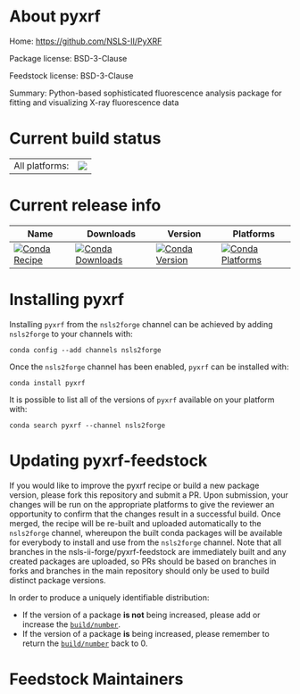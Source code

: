 About pyxrf
===========

Home: https://github.com/NSLS-II/PyXRF

Package license: BSD-3-Clause

Feedstock license: BSD-3-Clause

Summary: Python-based sophisticated fluorescence analysis package for fitting and visualizing X-ray fluorescence data



Current build status
====================


<table><tr><td>All platforms:</td>
    <td>
      <a href="https://dev.azure.com/nsls2forge/nsls2forge/_build/latest?definitionId=44&branchName=master">
        <img src="https://dev.azure.com/nsls2forge/nsls2forge/_apis/build/status/pyxrf-feedstock?branchName=master">
      </a>
    </td>
  </tr>
</table>

Current release info
====================

| Name | Downloads | Version | Platforms |
| --- | --- | --- | --- |
| [![Conda Recipe](https://img.shields.io/badge/recipe-pyxrf-green.svg)](https://anaconda.org/nsls2forge/pyxrf) | [![Conda Downloads](https://img.shields.io/conda/dn/nsls2forge/pyxrf.svg)](https://anaconda.org/nsls2forge/pyxrf) | [![Conda Version](https://img.shields.io/conda/vn/nsls2forge/pyxrf.svg)](https://anaconda.org/nsls2forge/pyxrf) | [![Conda Platforms](https://img.shields.io/conda/pn/nsls2forge/pyxrf.svg)](https://anaconda.org/nsls2forge/pyxrf) |

Installing pyxrf
================

Installing `pyxrf` from the `nsls2forge` channel can be achieved by adding `nsls2forge` to your channels with:

```
conda config --add channels nsls2forge
```

Once the `nsls2forge` channel has been enabled, `pyxrf` can be installed with:

```
conda install pyxrf
```

It is possible to list all of the versions of `pyxrf` available on your platform with:

```
conda search pyxrf --channel nsls2forge
```




Updating pyxrf-feedstock
========================

If you would like to improve the pyxrf recipe or build a new
package version, please fork this repository and submit a PR. Upon submission,
your changes will be run on the appropriate platforms to give the reviewer an
opportunity to confirm that the changes result in a successful build. Once
merged, the recipe will be re-built and uploaded automatically to the
`nsls2forge` channel, whereupon the built conda packages will be available for
everybody to install and use from the `nsls2forge` channel.
Note that all branches in the nsls-ii-forge/pyxrf-feedstock are
immediately built and any created packages are uploaded, so PRs should be based
on branches in forks and branches in the main repository should only be used to
build distinct package versions.

In order to produce a uniquely identifiable distribution:
 * If the version of a package **is not** being increased, please add or increase
   the [``build/number``](https://conda.io/docs/user-guide/tasks/build-packages/define-metadata.html#build-number-and-string).
 * If the version of a package **is** being increased, please remember to return
   the [``build/number``](https://conda.io/docs/user-guide/tasks/build-packages/define-metadata.html#build-number-and-string)
   back to 0.

Feedstock Maintainers
=====================


